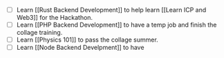 - [ ] Learn [[Rust Backend Development]] to help learn [[Learn ICP and Web3]] for the Hackathon.
- [ ] Learn [[PHP Backend Development]] to have a temp job and finish the collage training.
- [ ] Learn [[Physics 101]] to pass the collage summer.
- [ ] Learn [[Node Backend Develpment]] to have 